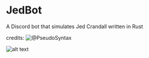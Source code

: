 # JedBot

A Discord bot that simulates Jed Crandall written in Rust

credits: ![@PseudoSyntax](https://github.com/PseudoSyntax)

![alt text](https://github.com/Glowstick0017/JedBot/blob/master/jed.png?raw=true)
